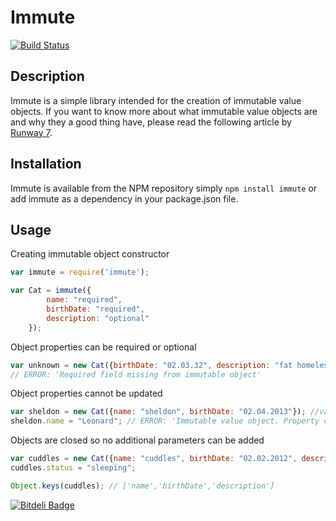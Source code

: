 Immute
======
[![Build Status](https://drone.io/github.com/benoj/immute/status.png)](https://drone.io/github.com/benoj/immute/latest)

Description
-----------

Immute is a simple library intended for the creation of immutable value objects. If you want to know more about what immutable value objects are and why they a good thing have, please read the following article by [Runway 7](http://hangar.runway7.net/punditry/immutability-value-objects).

Installation
------------

Immute is available from the NPM repository simply `npm install immute` or add immute as a dependency in your package.json file.

Usage
-----

Creating immutable object constructor
```javascript  
var immute = require('immute');

var Cat = immute({
        name: "required",
        birthDate: "required",
        description: "optional"
    });
```

Object properties can be required or optional
```javascript
var unknown = new Cat({birthDate: "02.03.32", description: "fat homeless cat"}); 
// ERROR: 'Required field missing from immutable object'
```

Object properties cannot be updated
```javascript
var sheldon = new Cat({name: "sheldon", birthDate: "02.04.2013"}); //valid
sheldon.name = "Leonard"; // ERROR: 'Immutable value object. Property cannot be changed'
```

Objects are closed so no additional parameters can be added
```javascript
var cuddles = new Cat({name: "cuddles", birthDate: "02.02.2012", description:"likes salmon"}); //valid
cuddles.status = "sleeping"; 

Object.keys(cuddles); // ['name','birthDate','description']
```






[![Bitdeli Badge](https://d2weczhvl823v0.cloudfront.net/benoj/immute/trend.png)](https://bitdeli.com/free "Bitdeli Badge")

